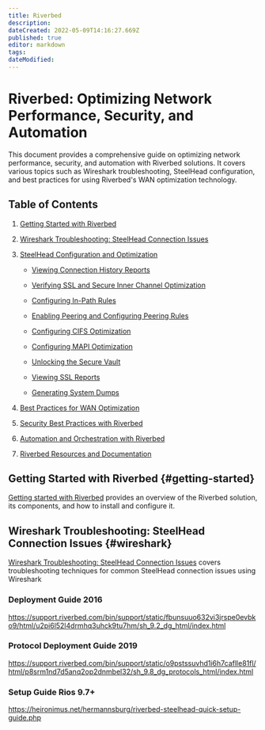 ```yaml
---
title: Riverbed
description: 
dateCreated: 2022-05-09T14:16:27.669Z
published: true
editor: markdown
tags: 
dateModified: 
---
```

# Riverbed: Optimizing Network Performance, Security, and Automation

This document provides a comprehensive guide on optimizing network performance, security, and automation with Riverbed solutions. It covers various topics such as Wireshark troubleshooting, SteelHead configuration, and best practices for using Riverbed's WAN optimization technology.

## Table of Contents
1. [Getting Started with Riverbed](#getting-started)
2. [Wireshark Troubleshooting: SteelHead Connection Issues](#wireshark)
3. [SteelHead Configuration and Optimization](#steelhead-configuration)

   * [Viewing Connection History Reports](#connection-history)

   * [Verifying SSL and Secure Inner Channel Optimization](#ssl-optimization)

   * [Configuring In-Path Rules](#in-path-rules)

   * [Enabling Peering and Configuring Peering Rules](#peering-rules)

   * [Configuring CIFS Optimization](#cifs-optimization)

   * [Configuring MAPI Optimization](#mapi-optimization)

   * [Unlocking the Secure Vault](#secure-vault)

   * [Viewing SSL Reports](#ssl-reports)

   * [Generating System Dumps](#system-dumps)

4. [Best Practices for WAN Optimization](#best-practices)
5. [Security Best Practices with Riverbed](#security-best-practices)
6. [Automation and Orchestration with Riverbed](#automation)
7. [Riverbed Resources and Documentation](#riverbed-resources)

## Getting Started with Riverbed {#getting-started}

[Getting started with Riverbed](../GettingStarted/GettingStarted.md) provides an overview of the Riverbed solution, its components, and how to install and configure it.

## Wireshark Troubleshooting: SteelHead Connection Issues {#wireshark}

[Wireshark Troubleshooting: SteelHead Connection Issues](./Wireshark.md) covers troubleshooting techniques for common SteelHead connection issues using Wireshark

### Deployment Guide 2016

https://support.riverbed.com/bin/support/static/fbunsuuo632vi3jrspe0evbko9/html/u2pi6l52l4drmhq3uhck9tu7hm/sh_9.2_dg_html/index.html

### Protocol Deployment Guide 2019

https://support.riverbed.com/bin/support/static/o9pstssuvhd1i6h7caflle81fl/html/p8srm1nd7d5anq2op2dnmbel32/sh_9.8_dg_protocols_html/index.html

### Setup Guide Rios 9.7+

https://heironimus.net/hermannsburg/riverbed-steelhead-quick-setup-guide.php
